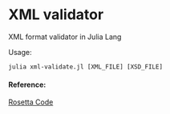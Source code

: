 # XML validator

XML format validator in Julia Lang

Usage:
```
julia xml-validate.jl [XML_FILE] [XSD_FILE]
```


#### Reference:
[Rosetta Code](https://rosettacode.org/wiki/XML_validation)
